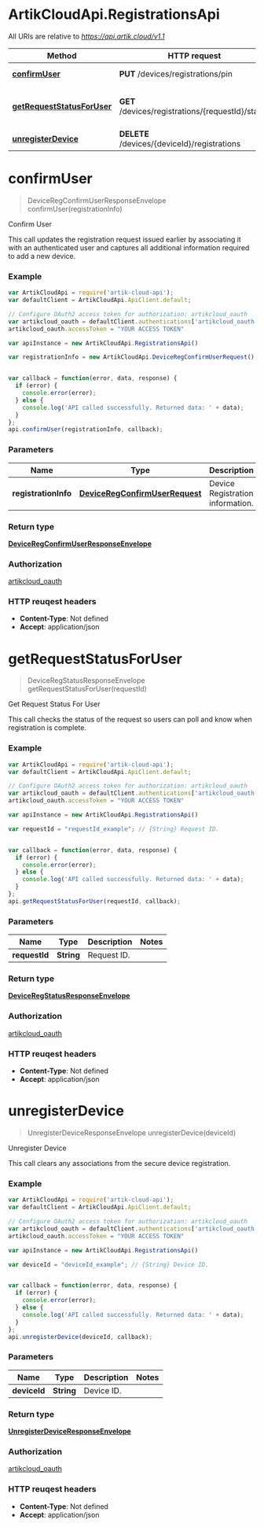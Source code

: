 # ArtikCloudApi.RegistrationsApi

All URIs are relative to *https://api.artik.cloud/v1.1*

Method | HTTP request | Description
------------- | ------------- | -------------
[**confirmUser**](RegistrationsApi.md#confirmUser) | **PUT** /devices/registrations/pin | Confirm User
[**getRequestStatusForUser**](RegistrationsApi.md#getRequestStatusForUser) | **GET** /devices/registrations/{requestId}/status | Get Request Status For User
[**unregisterDevice**](RegistrationsApi.md#unregisterDevice) | **DELETE** /devices/{deviceId}/registrations | Unregister Device


<a name="confirmUser"></a>
# **confirmUser**
> DeviceRegConfirmUserResponseEnvelope confirmUser(registrationInfo)

Confirm User

This call updates the registration request issued earlier by associating it with an authenticated user and captures all additional information required to add a new device.

### Example
```javascript
var ArtikCloudApi = require('artik-cloud-api');
var defaultClient = ArtikCloudApi.ApiClient.default;

// Configure OAuth2 access token for authorization: artikcloud_oauth
var artikcloud_oauth = defaultClient.authentications['artikcloud_oauth'];
artikcloud_oauth.accessToken = "YOUR ACCESS TOKEN"

var apiInstance = new ArtikCloudApi.RegistrationsApi()

var registrationInfo = new ArtikCloudApi.DeviceRegConfirmUserRequest(); // {DeviceRegConfirmUserRequest} Device Registration information.


var callback = function(error, data, response) {
  if (error) {
    console.error(error);
  } else {
    console.log('API called successfully. Returned data: ' + data);
  }
};
api.confirmUser(registrationInfo, callback);
```

### Parameters

Name | Type | Description  | Notes
------------- | ------------- | ------------- | -------------
 **registrationInfo** | [**DeviceRegConfirmUserRequest**](DeviceRegConfirmUserRequest.md)| Device Registration information. | 

### Return type

[**DeviceRegConfirmUserResponseEnvelope**](DeviceRegConfirmUserResponseEnvelope.md)

### Authorization

[artikcloud_oauth](../README.md#artikcloud_oauth)

### HTTP reuqest headers

 - **Content-Type**: Not defined
 - **Accept**: application/json

<a name="getRequestStatusForUser"></a>
# **getRequestStatusForUser**
> DeviceRegStatusResponseEnvelope getRequestStatusForUser(requestId)

Get Request Status For User

This call checks the status of the request so users can poll and know when registration is complete.

### Example
```javascript
var ArtikCloudApi = require('artik-cloud-api');
var defaultClient = ArtikCloudApi.ApiClient.default;

// Configure OAuth2 access token for authorization: artikcloud_oauth
var artikcloud_oauth = defaultClient.authentications['artikcloud_oauth'];
artikcloud_oauth.accessToken = "YOUR ACCESS TOKEN"

var apiInstance = new ArtikCloudApi.RegistrationsApi()

var requestId = "requestId_example"; // {String} Request ID.


var callback = function(error, data, response) {
  if (error) {
    console.error(error);
  } else {
    console.log('API called successfully. Returned data: ' + data);
  }
};
api.getRequestStatusForUser(requestId, callback);
```

### Parameters

Name | Type | Description  | Notes
------------- | ------------- | ------------- | -------------
 **requestId** | **String**| Request ID. | 

### Return type

[**DeviceRegStatusResponseEnvelope**](DeviceRegStatusResponseEnvelope.md)

### Authorization

[artikcloud_oauth](../README.md#artikcloud_oauth)

### HTTP reuqest headers

 - **Content-Type**: Not defined
 - **Accept**: application/json

<a name="unregisterDevice"></a>
# **unregisterDevice**
> UnregisterDeviceResponseEnvelope unregisterDevice(deviceId)

Unregister Device

This call clears any associations from the secure device registration.

### Example
```javascript
var ArtikCloudApi = require('artik-cloud-api');
var defaultClient = ArtikCloudApi.ApiClient.default;

// Configure OAuth2 access token for authorization: artikcloud_oauth
var artikcloud_oauth = defaultClient.authentications['artikcloud_oauth'];
artikcloud_oauth.accessToken = "YOUR ACCESS TOKEN"

var apiInstance = new ArtikCloudApi.RegistrationsApi()

var deviceId = "deviceId_example"; // {String} Device ID.


var callback = function(error, data, response) {
  if (error) {
    console.error(error);
  } else {
    console.log('API called successfully. Returned data: ' + data);
  }
};
api.unregisterDevice(deviceId, callback);
```

### Parameters

Name | Type | Description  | Notes
------------- | ------------- | ------------- | -------------
 **deviceId** | **String**| Device ID. | 

### Return type

[**UnregisterDeviceResponseEnvelope**](UnregisterDeviceResponseEnvelope.md)

### Authorization

[artikcloud_oauth](../README.md#artikcloud_oauth)

### HTTP reuqest headers

 - **Content-Type**: Not defined
 - **Accept**: application/json

